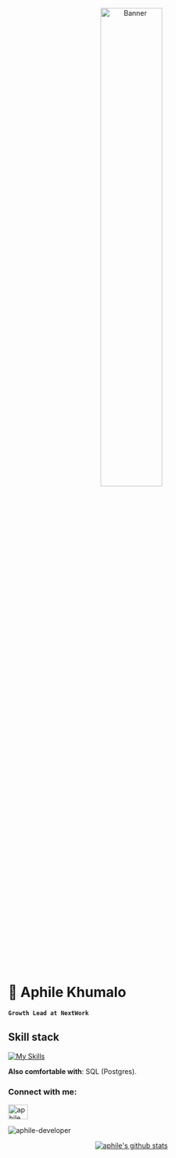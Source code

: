 <p align="center">
  <a href="https://yuna0x0.com">
    <img src="https://cdn.yuna0x0.com/yuna/img/72408310_p5.webp" alt="Banner" width="50%">
  </a>
</p>

# 🐐 Aphile Khumalo
**`Growth Lead at NextWork`** 


## Skill stack
<!-- Skill icons provided by skill-icons. Full icon list and names:
     https://github.com/tandpfun/skill-icons?tab=readme-ov-file#icons-list -->
[![My Skills](https://skillicons.dev/icons?i=git,github,spring,postgresql,kotlin,css,html,js,java,php,react,nodejs,figma&theme=light)](https://skillicons.dev)

**Also comfortable with**: SQL (Postgres).


<h3 align="left">Connect with me:</h3>
<p align="left">
<a href="https://fb.com/aphile khumalo" target="blank"><img align="center" src="https://raw.githubusercontent.com/rahuldkjain/github-profile-readme-generator/master/src/images/icons/Social/facebook.svg" alt="aphile khumalo" height="30" width="40" /></a>
</p>
<p><img align="center" src="https://github-readme-stats.vercel.app/api/top-langs?username=aphile-developer&show_icons=true&locale=en&layout=compact" alt="aphile-developer" /></p>
<p align="center">
  <a href="https://github.com/aphile-developer"><img src="https://github-readme-stats.vercel.app/api?username=aphile-developer&hide_border=true&show_icons=true" alt="aphile's github stats"></a>
</p>
